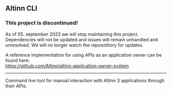 ## Altinn CLI

### This project is discontinued!

As of 05. september 2023 we will stop maintaining this project. Dependencies will not be updated and issues will remain unhandled and unresolved. We will no longer watch the reposotitory for updates. 

A reference implementation for using APIs as an application owner can be found here:  
https://github.com/Altinn/altinn-application-owner-system


---

Command line tool for manual interaction with Altinn 3 applications through their APIs.
